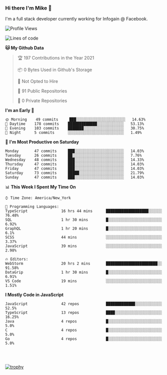 ### Hi there I'm Mike 👋
I'm a full stack developer currently working for Infogain @ Facebook.

<!--START_SECTION:waka-->
![Profile Views](http://img.shields.io/badge/Profile%20Views-0-blue)

![Lines of code](https://img.shields.io/badge/From%20Hello%20World%20I%27ve%20Written-1.2%20million%20lines%20of%20code-blue)

**🐱 My Github Data** 

> 🏆 197 Contributions in the Year 2021
 > 
> 📦 0 Bytes Used in Github's Storage 
 > 
> 🚫 Not Opted to Hire
 > 
> 📜 91 Public Repositories 
 > 
> 🔑 0 Private Repositories  
 > 
**I'm an Early 🐤** 

```text
🌞 Morning    49 commits     ███░░░░░░░░░░░░░░░░░░░░░░   14.63% 
🌆 Daytime    178 commits    █████████████░░░░░░░░░░░░   53.13% 
🌃 Evening    103 commits    ███████░░░░░░░░░░░░░░░░░░   30.75% 
🌙 Night      5 commits      ░░░░░░░░░░░░░░░░░░░░░░░░░   1.49%

```
📅 **I'm Most Productive on Saturday** 

```text
Monday       47 commits     ███░░░░░░░░░░░░░░░░░░░░░░   14.03% 
Tuesday      26 commits     ██░░░░░░░░░░░░░░░░░░░░░░░   7.76% 
Wednesday    48 commits     ███░░░░░░░░░░░░░░░░░░░░░░   14.33% 
Thursday     47 commits     ███░░░░░░░░░░░░░░░░░░░░░░   14.03% 
Friday       47 commits     ███░░░░░░░░░░░░░░░░░░░░░░   14.03% 
Saturday     73 commits     █████░░░░░░░░░░░░░░░░░░░░   21.79% 
Sunday       47 commits     ███░░░░░░░░░░░░░░░░░░░░░░   14.03%

```


📊 **This Week I Spent My Time On** 

```text
⌚︎ Time Zone: America/New_York

💬 Programming Languages: 
TypeScript               16 hrs 44 mins      ███████████████████░░░░░░   76.48% 
SQL                      1 hr 30 mins        █░░░░░░░░░░░░░░░░░░░░░░░░   6.92% 
GraphQL                  1 hr 20 mins        █░░░░░░░░░░░░░░░░░░░░░░░░   6.1% 
SCSS                     44 mins             ░░░░░░░░░░░░░░░░░░░░░░░░░   3.37% 
JavaScript               39 mins             ░░░░░░░░░░░░░░░░░░░░░░░░░   2.98%

🔥 Editors: 
WebStorm                 20 hrs 2 mins       ███████████████████████░░   91.58% 
DataGrip                 1 hr 30 mins        █░░░░░░░░░░░░░░░░░░░░░░░░   6.91% 
VS Code                  19 mins             ░░░░░░░░░░░░░░░░░░░░░░░░░   1.51%

```

**I Mostly Code in JavaScript** 

```text
JavaScript               42 repos            █████████████░░░░░░░░░░░░   52.5% 
TypeScript               13 repos            ████░░░░░░░░░░░░░░░░░░░░░   16.25% 
Java                     4 repos             █░░░░░░░░░░░░░░░░░░░░░░░░   5.0% 
C                        4 repos             █░░░░░░░░░░░░░░░░░░░░░░░░   5.0% 
Go                       4 repos             █░░░░░░░░░░░░░░░░░░░░░░░░   5.0%

```



<!--END_SECTION:waka-->

##### &nbsp;
[![trophy](https://github-profile-trophy.vercel.app/?username=uptonm&theme=dracula)](https://github.com/ryo-ma/github-profile-trophy)
